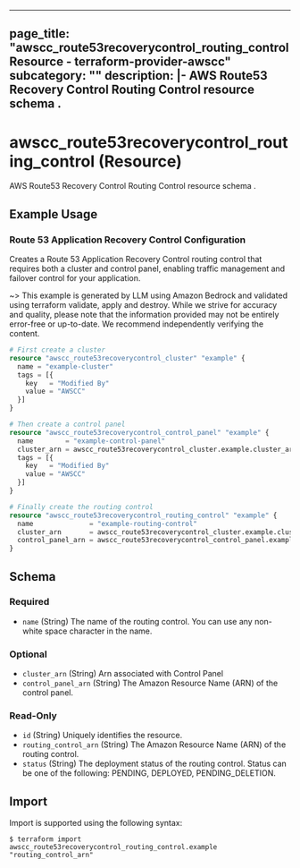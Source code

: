 
---
page_title: "awscc_route53recoverycontrol_routing_control Resource - terraform-provider-awscc"
subcategory: ""
description: |-
  AWS Route53 Recovery Control Routing Control resource schema .
---

# awscc_route53recoverycontrol_routing_control (Resource)

AWS Route53 Recovery Control Routing Control resource schema .

## Example Usage

### Route 53 Application Recovery Control Configuration

Creates a Route 53 Application Recovery Control routing control that requires both a cluster and control panel, enabling traffic management and failover control for your application.

~> This example is generated by LLM using Amazon Bedrock and validated using terraform validate, apply and destroy. While we strive for accuracy and quality, please note that the information provided may not be entirely error-free or up-to-date. We recommend independently verifying the content.

```terraform
# First create a cluster
resource "awscc_route53recoverycontrol_cluster" "example" {
  name = "example-cluster"
  tags = [{
    key   = "Modified By"
    value = "AWSCC"
  }]
}

# Then create a control panel
resource "awscc_route53recoverycontrol_control_panel" "example" {
  name        = "example-control-panel"
  cluster_arn = awscc_route53recoverycontrol_cluster.example.cluster_arn
  tags = [{
    key   = "Modified By"
    value = "AWSCC"
  }]
}

# Finally create the routing control
resource "awscc_route53recoverycontrol_routing_control" "example" {
  name              = "example-routing-control"
  cluster_arn       = awscc_route53recoverycontrol_cluster.example.cluster_arn
  control_panel_arn = awscc_route53recoverycontrol_control_panel.example.control_panel_arn
}
```

<!-- schema generated by tfplugindocs -->
## Schema

### Required

- `name` (String) The name of the routing control. You can use any non-white space character in the name.

### Optional

- `cluster_arn` (String) Arn associated with Control Panel
- `control_panel_arn` (String) The Amazon Resource Name (ARN) of the control panel.

### Read-Only

- `id` (String) Uniquely identifies the resource.
- `routing_control_arn` (String) The Amazon Resource Name (ARN) of the routing control.
- `status` (String) The deployment status of the routing control. Status can be one of the following: PENDING, DEPLOYED, PENDING_DELETION.

## Import

Import is supported using the following syntax:

```shell
$ terraform import awscc_route53recoverycontrol_routing_control.example "routing_control_arn"
```
